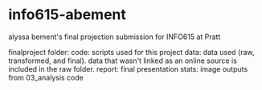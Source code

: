 # info615-abement
alyssa bement's final projection submission for INFO615 at Pratt


finalproject folder:
  code: scripts used for this project
  data: data used (raw, transformed, and final). data that wasn't linked as an online source is included in the raw     folder. 
  report: final presentation
  stats: image outputs from 03_analysis code 
